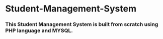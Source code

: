 # Student-Management-System

<h3>This Student Management System is built from scratch using PHP language and MYSQL.</h3>
